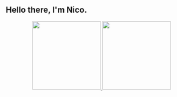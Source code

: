  ## Hello there, I'm Nico.
<div align="center">
 <a href="https://github.com/jesternook">
  <img height="180em" src="https://github-readme-stats.vercel.app/api?username=jesternook&show_icons=true&theme=darcula&include_all_commits=true&count_private=true"/>
  <img height="180em" src="https://github-readme-stats.vercel.app/api/top-langs/?username=jesternook&layout=compact&langs_count=7&theme=darcula"/>
</div>
  
